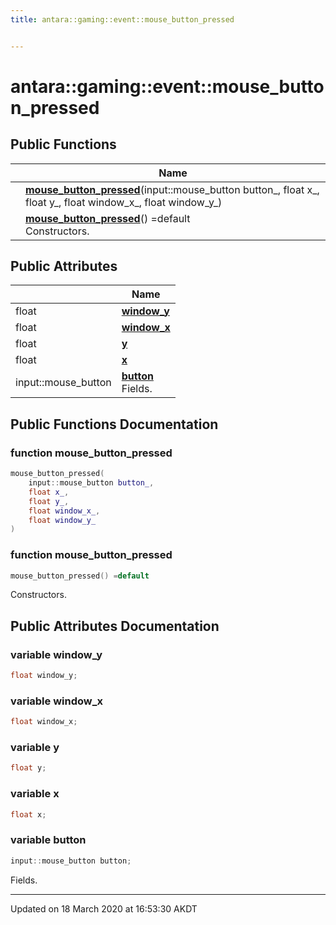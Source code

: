 ```yaml
---
title: antara::gaming::event::mouse_button_pressed


---
```


# antara::gaming::event::mouse_button_pressed















## Public Functions

|                | Name           |
| -------------- | -------------- |
|  | **[mouse_button_pressed](Classes/structantara_1_1gaming_1_1event_1_1mouse__button__pressed.md#function-mouse_button_pressed)**(input::mouse_button button_, float x_, float y_, float window_x_, float window_y_)  |
|  | **[mouse_button_pressed](Classes/structantara_1_1gaming_1_1event_1_1mouse__button__pressed.md#function-mouse_button_pressed)**() =default <br>Constructors.  |


## Public Attributes

|                | Name           |
| -------------- | -------------- |
| float | **[window_y](Classes/structantara_1_1gaming_1_1event_1_1mouse__button__pressed.md#variable-window_y)**  |
| float | **[window_x](Classes/structantara_1_1gaming_1_1event_1_1mouse__button__pressed.md#variable-window_x)**  |
| float | **[y](Classes/structantara_1_1gaming_1_1event_1_1mouse__button__pressed.md#variable-y)**  |
| float | **[x](Classes/structantara_1_1gaming_1_1event_1_1mouse__button__pressed.md#variable-x)**  |
| input::mouse_button | **[button](Classes/structantara_1_1gaming_1_1event_1_1mouse__button__pressed.md#variable-button)** <br>Fields.  |










## Public Functions Documentation

### function mouse_button_pressed

```cpp
mouse_button_pressed(
    input::mouse_button button_,
    float x_,
    float y_,
    float window_x_,
    float window_y_
)
```




























### function mouse_button_pressed

```cpp
mouse_button_pressed() =default
```

Constructors. 





























## Public Attributes Documentation

### variable window_y

```cpp
float window_y;
```




























### variable window_x

```cpp
float window_x;
```




























### variable y

```cpp
float y;
```




























### variable x

```cpp
float x;
```




























### variable button

```cpp
input::mouse_button button;
```

Fields. 































-------------------------------

Updated on 18 March 2020 at 16:53:30 AKDT